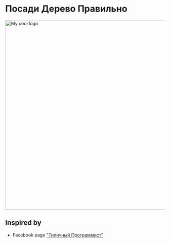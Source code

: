 Посади Дерево Правильно
===

<img src="https://raw.githubusercontent.com/alundiak/posady-derevo-pravylno/09e16d02b767432cdad4653fbe4eb7f7439eb05c/src/images/from_facebook.jpg" width="600px" alt="My cool logo"/>

## Inspired by

- Facebook page ["Типичный Программист"](https://www.facebook.com/tproger/photos/a.549678675067486/2087584794610192/?type=3&theater)
